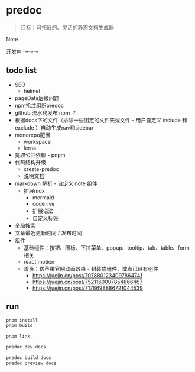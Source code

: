 # predoc
> 目标：可拓展的、灵活的静态文档生成器

> [!NOTE]
> 开发中 ～～～

## todo list
- SEO
  - helmet
- pageData层级问题
- npm抢注组织predoc
- github 流水线发布 npm ？
- 根据docs下的文件（排除一些固定的文件夹或文件 - 用户自定义 include 和 exclude ）自动生成nav和sidebar
- monorepo配置
  - workspace
  - lerna
- 提取公共依赖 - pnpm
- 代码结构升级
  - create-predoc
  - 说明文档
- markdown 解析 - 自定义 note 组件
  - 扩展mdx
    - mermaid
    - code live
    - 扩展语法
    - 自定义标签
- 全局搜索
- 文章最近更新时间 / 发布时间
- 组件
  - 基础组件：按钮、图标、下拉菜单、popup、tooltip、tab、table、form相关
  - react motion
  - 首页：仿苹果官网动画效果 - 封装成组件、或者已经有组件
    - https://juejin.cn/post/7078801234097864741
    - https://juejin.cn/post/7521160007854866467
    - https://juejin.cn/post/7178698886721044539
 
## run

```zsh
pnpm install
pnpm build

pnpm link

predoc dev docs

predoc build docs
predoc preview docs
```
